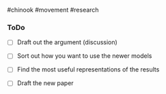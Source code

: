 #chinook #movement #research 

### ToDo

- [ ] Draft out the argument (discussion)
- [ ] Sort out how you want to use the newer models
- [ ] Find the most useful representations of the results
- [ ] Draft the new paper



